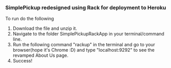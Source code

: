 ### SimplePickup redesigned using Rack for deployment to Heroku

To run do the following

1. Download the file and unzip it. 
2. Navigate to the folder SimplePickupRackApp in your terminal/command line.
3. Run the following command "rackup" in the terminal and go to your browser(hope it's Chrome :D) and type "localhost:9292" to see the revamped About Us page. 
4. Success! 